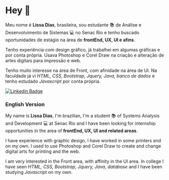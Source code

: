 # Hey 👋

Meu nome é **Lissa Dias**, brasileira, sou estudante 📚 de Análise e Desenvolvimento de Sistemas 💻 no Senac Rio 
e tenho buscado oportunidades de estágio na área de **frontEnd, UX, UI e afins**.

Tenho experiência com design gráfico, já trabalhei em algumas gráficas e por conta própria. 
Usava Photoshop e Corel Draw na criação e alteração de artes digitais para impressão e web.

Tenho muito interesse na área de Front, com afinidade na área de UI. 
Na faculdade já vi *HTML, CSS, Bootstrap, Jquery, Java, banco de dados* e tenho estudado *Javascript* por conta própria.


[![Linkedin Badge](https://img.shields.io/badge/-LinkedIn-blue?style=flat-square&logo=Linkedin&logoColor=white&link=https://www.linkedin.com/in/lissadias/)](https://www.linkedin.com/in/lissadias/)

### English Version

My name is **Lissa Dias**, I'm brazilian, I'm a student 📚 of Systems Analysis and Development 💻 at Senac Rio 
and I have been looking for internship opportunities in the area of **frontEnd, UX, UI and related areas**.

I have experience with graphic design, I have worked in some printers and on my own. 
I used to use Photoshop and Corel Draw to create and change digital arts for printing and the web.

I am very interested in the Front area, with affinity in the UI area. 
In college I have seen *HTML, CSS, Bootstrap, Jquery, Java, database* and I have been studying *Javascript* on my own.
